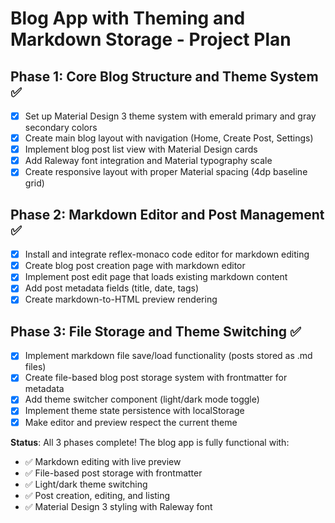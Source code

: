 # Blog App with Theming and Markdown Storage - Project Plan

## Phase 1: Core Blog Structure and Theme System ✅
- [x] Set up Material Design 3 theme system with emerald primary and gray secondary colors
- [x] Create main blog layout with navigation (Home, Create Post, Settings)
- [x] Implement blog post list view with Material Design cards
- [x] Add Raleway font integration and Material typography scale
- [x] Create responsive layout with proper Material spacing (4dp baseline grid)

## Phase 2: Markdown Editor and Post Management ✅
- [x] Install and integrate reflex-monaco code editor for markdown editing
- [x] Create blog post creation page with markdown editor
- [x] Implement post edit page that loads existing markdown content
- [x] Add post metadata fields (title, date, tags)
- [x] Create markdown-to-HTML preview rendering

## Phase 3: File Storage and Theme Switching ✅
- [x] Implement markdown file save/load functionality (posts stored as .md files)
- [x] Create file-based blog post storage system with frontmatter for metadata
- [x] Add theme switcher component (light/dark mode toggle)
- [x] Implement theme state persistence with localStorage
- [x] Make editor and preview respect the current theme

**Status**: All 3 phases complete! The blog app is fully functional with:
- ✅ Markdown editing with live preview
- ✅ File-based post storage with frontmatter
- ✅ Light/dark theme switching
- ✅ Post creation, editing, and listing
- ✅ Material Design 3 styling with Raleway font